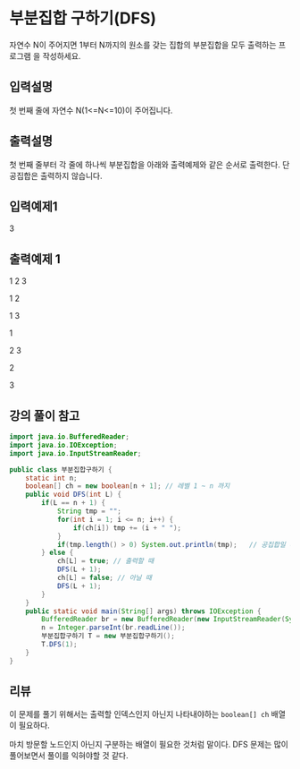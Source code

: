 # 부분집합 구하기(DFS)

자연수 N이 주어지면 1부터 N까지의 원소를 갖는 집합의 부분집합을 모두 출력하는 프로그램 을 작성하세요.



## 입력설명

첫 번째 줄에 자연수 N(1<=N<=10)이 주어집니다.



## 출력설명
 첫 번째 줄부터 각 줄에 하나씩 부분집합을 아래와 출력예제와 같은 순서로 출력한다. 단 공집합은 출력하지 않습니다.



## 입력예제1

3



## 출력예제 1 

1 2 3

1 2

1 3

1

2 3

2

3



## 강의 풀이 참고

```java
import java.io.BufferedReader;
import java.io.IOException;
import java.io.InputStreamReader;

public class 부분집합구하기 {
    static int n;
    boolean[] ch = new boolean[n + 1]; // 레벨 1 ~ n 까지
    public void DFS(int L) {
        if(L == n + 1) {
            String tmp = "";
            for(int i = 1; i <= n; i++) {
                if(ch[i]) tmp += (i + " ");
            }
            if(tmp.length() > 0) System.out.println(tmp);   // 공집합일 때 제외
        } else {
            ch[L] = true; // 출력할 때
            DFS(L + 1);
            ch[L] = false; // 아닐 때
            DFS(L + 1);
        }
    }
    public static void main(String[] args) throws IOException {
        BufferedReader br = new BufferedReader(new InputStreamReader(System.in));
        n = Integer.parseInt(br.readLine());
        부분집합구하기 T = new 부분집합구하기();
        T.DFS(1);
    }
}
```



## 리뷰

이 문제를 풀기 위해서는 출력할 인덱스인지 아닌지 나타내야하는 `boolean[] ch` 배열이 필요하다.

마치 방문할 노드인지 아닌지 구분하는 배열이 필요한 것처럼 말이다. DFS 문제는 많이 풀어보면서 풀이를 익혀야할 것 같다.